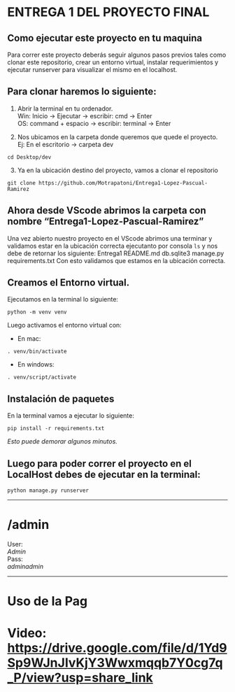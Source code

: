 # ENTREGA 1 DEL PROYECTO FINAL

## Como ejecutar este proyecto en tu maquina

Para correr este proyecto deberás seguir algunos pasos previos tales como clonar este repositorio, crear un entorno virtual, instalar requerimientos y ejecutar runserver para visualizar el mismo en el localhost.

## Para clonar haremos lo siguiente:

1. Abrir la terminal en tu ordenador.  
Win: Inicio →  Ejecutar → escribir: cmd → Enter  
OS: command + espacio → escribir: terminal → Enter

2. Nos ubicamos en la carpeta donde queremos que quede el proyecto.  
Ej: En el escritorio → carpeta dev
```
cd Desktop/dev
```

3. Ya en la ubicación destino del proyecto, vamos a clonar el repositorio
```
git clone https://github.com/Motrapatoni/Entrega1-Lopez-Pascual-Ramirez
```

## Ahora desde VScode abrimos la carpeta con nombre “Entrega1-Lopez-Pascual-Ramirez”

Una vez abierto nuestro proyecto en el VScode abrimos una terminar y validamos estar en la ubicación correcta ejecutanto por consola ```ls``` y nos debe de retornar los siguiente:
Entrega1                README.md               db.sqlite3              manage.py               requirements.txt
Con esto validamos que estamos en la ubicación correcta.

## Creamos el Entorno virtual.

Ejecutamos en la terminal lo siguiente:
```
python -m venv venv
```
Luego activamos el entorno virtual con:  
- En mac:
```
. venv/bin/activate
```
- En windows:
```
. venv/script/activate
```

## Instalación de paquetes
En la terminal vamos a ejecutar lo siguiente:
```
pip install -r requirements.txt
```
*Esto puede demorar algunos minutos.*

## Luego para poder correr el proyecto en el LocalHost debes de ejecutar en la terminal:
```
python manage.py runserver
```  


____
# /admin 
User:  
_Admin_  
Pass:  
_adminadmin_  
___

# Uso de la Pag  
**Video:**  
https://drive.google.com/file/d/1Yd9Sp9WJnJIvKjY3Wwxmqqb7Y0cg7q_P/view?usp=share_link
=======